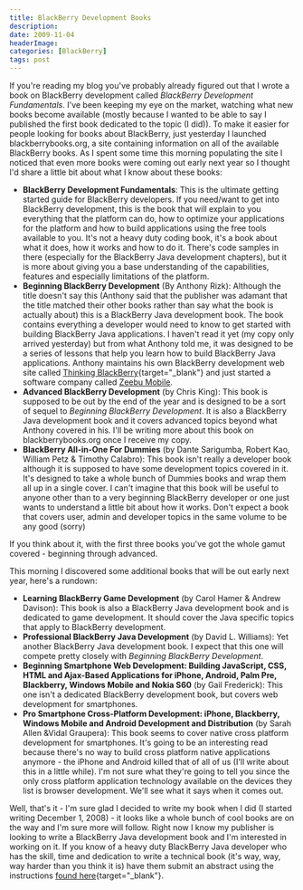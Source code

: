 ```yaml
---
title: BlackBerry Development Books
description: 
date: 2009-11-04
headerImage: 
categories: [BlackBerry]
tags: post
---
```


If you're reading my blog you've probably already figured out that I wrote a book on BlackBerry development called *BlackBerry Development Fundamentals*. I've been keeping my eye on the market, watching what new books become available (mostly because I wanted to be able to say I published the first book dedicated to the topic (I did)). To make it easier for people looking for books about BlackBerry, just yesterday I launched blackberrybooks.org, a site containing information on all of the available BlackBerry books. As I spent some time this morning populating the site I noticed that even more books were coming out early next year so I thought I'd share a little bit about what I know about these books:

* **BlackBerry Development Fundamentals**: This is the ultimate getting started guide for BlackBerry developers. If you need/want to get into BlackBerry development, this is the book that will explain to you everything that the platform can do, how to optimize your applications for the platform and how to build applications using the free tools available to you. It's not a heavy duty coding book, it's a book about what it does, how it works and how to do it. There's code samples in there (especially for the BlackBerry Java development chapters), but it is more about giving you a base understanding of the capabilities, features and especially limitations of the platform.
* **Beginning BlackBerry Development** (By Anthony Rizk): Although the title doesn't say this (Anthony said that the publisher was adamant that the title matched their other books rather than say what the book is actually about) this is a BlackBerry Java development book. The book contains everything a developer would need to know to get started with building BlackBerry Java applications. I haven't read it yet (my copy only arrived yesterday) but from what Anthony told me, it was designed to be a series of lessons that help you learn how to build BlackBerry Java applications. Anthony maintains his own BlackBerry development web site called [Thinking BlackBerry](https://thinkingblackberry.com/){target="_blank"} and just started a software company called [Zeebu Mobile](https://zeebu.com).
* **Advanced BlackBerry Development** (by Chris King): This book is supposed to be out by the end of the year and is designed to be a sort of sequel to _Beginning BlackBerry Development_. It is also a BlackBerry Java development book and it covers advanced topics beyond what Anthony covered in his. I'll be writing more about this book on blackberrybooks.org once I receive my copy.
* **BlackBerry All-in-One For Dummies** (by Dante Sarigumba, Robert Kao, William Petz & Timothy Calabro): This book isn't really a developer book although it is supposed to have some development topics covered in it. It's designed to take a whole bunch of Dummies books and wrap them all up in a single cover. I can't imagine that this book will be useful to anyone other than to a very beginning BlackBerry developer or one just wants to understand a little bit about how it works. Don't expect a book that covers user, admin and developer topics in the same volume to be any good (sorry)  
  
If you think about it, with the first three books you've got the whole gamut covered - beginning through advanced.

This morning I discovered some additional books that will be out early next year, here's a rundown:  

* **Learning BlackBerry Game Development** (by Carol Hamer & Andrew Davison): This book is also a BlackBerry Java development book and is dedicated to game development. It should cover the Java specific topics that apply to BlackBerry development.
* **Professional BlackBerry Java Development** (by David L. Williams): Yet another BlackBerry Java development book. I expect that this one will compete pretty closely with _Beginning BlackBerry Development_.
* **Beginning Smartphone Web Development: Building JavaScript, CSS, HTML and Ajax-Based Applications for iPhone, Android, Palm Pre, Blackberry, Windows Mobile and Nokia S60** (by Gail Frederick): This one isn't a dedicated BlackBerry development book, but covers web development for smartphones.
* **Pro Smartphone Cross-Platform Development: iPhone, Blackberry, Windows Mobile and Android Development and Distribution** (by Sarah Allen &Vidal Graupera): This book seems to cover native cross platform development for smartphones. It's going to be an interesting read because there's no way to build cross platform native applications anymore - the iPhone and Android killed that of all of us (I'll write about this in a little while). I'm not sure what they're going to tell you since the only cross platform application technology available on the devices they list is browser development. We'll see what it says when it comes out.
  
Well, that's it - I'm sure glad I decided to write my book when I did (I started writing December 1, 2008) - it looks like a whole bunch of cool books are on the way and I'm sure more will follow. Right now I know my publisher is looking to write a BlackBerry Java development book and I'm interested in working on it. If you know of a heavy duty BlackBerry Java developer who has the skill, time and dedication to write a technical book (it's way, way, way harder than you think it is) have them submit an abstract using the instructions [found here](https://informit.com/about/write_for_us.aspx){target="_blank"}.